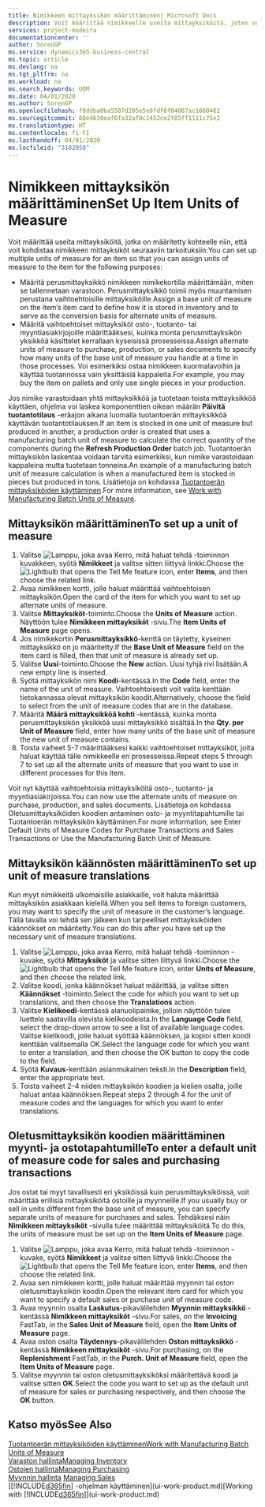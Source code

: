 ```yaml
---
title: Nimikkeen mittayksikön määrittäminen| Microsoft Docs
description: Voit määrittää nimikkeelle useita mittayksiköitä, joten voit kohdistaa mittayksiköt nimikkeeseen.
services: project-madeira
documentationcenter: ''
author: SorenGP
ms.service: dynamics365-business-central
ms.topic: article
ms.devlang: na
ms.tgt_pltfrm: na
ms.workload: na
ms.search.keywords: UOM
ms.date: 04/01/2020
ms.author: SorenGP
ms.openlocfilehash: f8ddba0ba5507d205e5e8fdf6f04007ac1060462
ms.sourcegitcommit: 88e4b30eaf6fa32af0c1452ce2f85ff1111c75e2
ms.translationtype: HT
ms.contentlocale: fi-FI
ms.lasthandoff: 04/01/2020
ms.locfileid: "3182058"
---
```

# <a name="set-up-item-units-of-measure"></a><span data-ttu-id="d6a61-103">Nimikkeen mittayksikön määrittäminen</span><span class="sxs-lookup"><span data-stu-id="d6a61-103">Set Up Item Units of Measure</span></span>
<span data-ttu-id="d6a61-104">Voit määrittää useita mittayksiköitä, jotka on määritetty kohteelle niin, että voit kohdistaa nimikkeen mittayksiköt seuraaviin tarkoituksiin:</span><span class="sxs-lookup"><span data-stu-id="d6a61-104">You can set up multiple units of measure for an item so that you can assign units of measure to the item for the following purposes:</span></span>

- <span data-ttu-id="d6a61-105">Määritä perusmittayksikkö nimikkeen nimikekortilla määrittämään, miten se tallennetaan varastoon. Perusmittayksikkö toimii myös muuntamisen perustana vaihtoehtoisille mittayksiköille.</span><span class="sxs-lookup"><span data-stu-id="d6a61-105">Assign a base unit of measure on the item’s item card to define how it is stored in inventory and to serve as the conversion basis for alternate units of measure.</span></span>
- <span data-ttu-id="d6a61-106">Määritä vaihtoehtoiset mittayksiköt osto-, tuotanto- tai myyntiasiakirjojoille määrittääksesi, kuinka monta perusmittayksikön yksikköä käsittelet kerrallaan kyseisissä prosesseissa.</span><span class="sxs-lookup"><span data-stu-id="d6a61-106">Assign alternate units of measure to purchase, production, or sales documents to specify how many units of the base unit of measure you handle at a time in those processes.</span></span> <span data-ttu-id="d6a61-107">Voi esimerkiksi ostaa nimikkeen kuormalavoihin ja käyttää tuotannossa vain yksittäisiä kappaleita.</span><span class="sxs-lookup"><span data-stu-id="d6a61-107">For example, you may buy the item on pallets and only use single pieces in your production.</span></span>

<span data-ttu-id="d6a61-108">Jos nimike varastoidaan yhtä mittayksikköä ja tuotetaan toista mittayksikköä käyttäen, ohjelma voi laskea komponenttien oikean määrän **Päivitä tuotantotilaus** -eräajon aikana luomalla tuotantoerän mittayksikköä käyttävän tuotantotilauksen.</span><span class="sxs-lookup"><span data-stu-id="d6a61-108">If an item is stocked in one unit of measure but produced in another, a production order is created that uses a manufacturing batch unit of measure to calculate the correct quantity of the components during the **Refresh Production Order** batch job.</span></span> <span data-ttu-id="d6a61-109">Tuotantoerän mittayksikön laskentaa voidaan tarvita esimerkiksi, kun nimike varastoidaan kappaleina mutta tuotetaan tonneina.</span><span class="sxs-lookup"><span data-stu-id="d6a61-109">An example of a manufacturing batch unit of measure calculation is when a manufactured item is stocked in pieces but produced in tons.</span></span> <span data-ttu-id="d6a61-110">Lisätietoja on kohdassa [Tuotantoerän mittayksiköiden käyttäminen](production-how-to-use-the-manufacturing-batch-unit-of-measure.md).</span><span class="sxs-lookup"><span data-stu-id="d6a61-110">For more information, see [Work with Manufacturing Batch Units of Measure](production-how-to-use-the-manufacturing-batch-unit-of-measure.md).</span></span>

## <a name="to-set-up-a-unit-of-measure"></a><span data-ttu-id="d6a61-111">Mittayksikön määrittäminen</span><span class="sxs-lookup"><span data-stu-id="d6a61-111">To set up a unit of measure</span></span>
1. <span data-ttu-id="d6a61-112">Valitse ![Lamppu, joka avaa Kerro, mitä haluat tehdä -toiminnon](media/ui-search/search_small.png "Kerro, mitä haluat tehdä") kuvakkeen, syötä **Nimikkeet** ja valitse sitten liittyvä linkki.</span><span class="sxs-lookup"><span data-stu-id="d6a61-112">Choose the ![Lightbulb that opens the Tell Me feature](media/ui-search/search_small.png "Tell me what you want to do") icon, enter **Items**, and then choose the related link.</span></span>
2. <span data-ttu-id="d6a61-113">Avaa nimikkeen kortti, jolle haluat määrittää vaihtoehtoisen mittayksikön.</span><span class="sxs-lookup"><span data-stu-id="d6a61-113">Open the card of the item for which you want to set up alternate units of measure.</span></span>
3. <span data-ttu-id="d6a61-114">Valitse **Mittayksiköt**-toiminto.</span><span class="sxs-lookup"><span data-stu-id="d6a61-114">Choose the **Units of Measure** action.</span></span> <span data-ttu-id="d6a61-115">Näyttöön tulee **Nimikkeen mittayksiköt** -sivu.</span><span class="sxs-lookup"><span data-stu-id="d6a61-115">The **Item Units of Measure** page opens.</span></span>
4. <span data-ttu-id="d6a61-116">Jos nimikekortin **Perusmittayksikkö**-kenttä on täytetty, kyseinen mittayksikkö on jo määritetty.</span><span class="sxs-lookup"><span data-stu-id="d6a61-116">If the **Base Unit of Measure** field on the item card is filled, then that unit of measure is already set up.</span></span>
5. <span data-ttu-id="d6a61-117">Valitse **Uusi**-toiminto.</span><span class="sxs-lookup"><span data-stu-id="d6a61-117">Choose the **New** action.</span></span> <span data-ttu-id="d6a61-118">Uusi tyhjä rivi lisätään.</span><span class="sxs-lookup"><span data-stu-id="d6a61-118">A new empty line is inserted.</span></span>
6. <span data-ttu-id="d6a61-119">Syötä mittayksikön nimi **Koodi**-kentässä.</span><span class="sxs-lookup"><span data-stu-id="d6a61-119">In the **Code** field, enter the name of the unit of measure.</span></span> <span data-ttu-id="d6a61-120">Vaihtoehtoisesti voit valita kenttään tietokannassa olevat mittayksikön koodit.</span><span class="sxs-lookup"><span data-stu-id="d6a61-120">Alternatively, choose the field to select from the unit of measure codes that are in the database.</span></span>
7. <span data-ttu-id="d6a61-121">Määritä **Määrä mittayksikköä kohti** -kentässä, kuinka monta perusmittayksikön yksikköä uusi mittayksikkö sisältää.</span><span class="sxs-lookup"><span data-stu-id="d6a61-121">In the **Qty. per Unit of Measure** field, enter how many units of the base unit of measure the new unit of measure contains.</span></span>
8. <span data-ttu-id="d6a61-122">Toista vaiheet 5-7 määrittääksesi kaikki vaihtoehtoiset mittayksiköt, joita haluat käyttää tälle nimikkeelle eri prosesseissa.</span><span class="sxs-lookup"><span data-stu-id="d6a61-122">Repeat steps 5 through 7 to set up all the alternate units of measure that you want to use in different processes for this item.</span></span>

<span data-ttu-id="d6a61-123">Voit nyt käyttää vaihtoehtoisia mittayksiköitä osto-, tuotanto- ja myyntiasiakirjoissa.</span><span class="sxs-lookup"><span data-stu-id="d6a61-123">You can now use the alternate units of measure on purchase, production, and sales documents.</span></span> <span data-ttu-id="d6a61-124">Lisätietoja on kohdassa Oletusmittayksiköiden koodien antaminen osto- ja myyntitapahtumille tai Tuotantoerän mittayksikön käyttäminen.</span><span class="sxs-lookup"><span data-stu-id="d6a61-124">For more information, see Enter Default Units of Measure Codes for Purchase Transactions and Sales Transactions or Use the Manufacturing Batch Unit of Measure.</span></span>

## <a name="to-set-up-unit-of-measure-translations"></a><span data-ttu-id="d6a61-125">Mittayksikön käännösten määrittäminen</span><span class="sxs-lookup"><span data-stu-id="d6a61-125">To set up unit of measure translations</span></span>
<span data-ttu-id="d6a61-126">Kun myyt nimikkeitä ulkomaisille asiakkaille, voit haluta määrittää mittayksikön asiakkaan kielellä.</span><span class="sxs-lookup"><span data-stu-id="d6a61-126">When you sell items to foreign customers, you may want to specify the unit of measure in the customer’s language.</span></span> <span data-ttu-id="d6a61-127">Tällä tavalla voi tehdä sen jälkeen kun tarpeelliset mittayksiköiden käännökset on määritetty.</span><span class="sxs-lookup"><span data-stu-id="d6a61-127">You can do this after you have set up the necessary unit of measure translations.</span></span>

1. <span data-ttu-id="d6a61-128">Valitse ![Lamppu, joka avaa Kerro, mitä haluat tehdä -toiminnon](media/ui-search/search_small.png "Kerro, mitä haluat tehdä") -kuvake, syötä **Mittayksiköt** ja valitse sitten liittyvä linkki.</span><span class="sxs-lookup"><span data-stu-id="d6a61-128">Choose the ![Lightbulb that opens the Tell Me feature](media/ui-search/search_small.png "Tell me what you want to do") icon, enter **Units of Measure**, and then choose the related link.</span></span>
2. <span data-ttu-id="d6a61-129">Valitse koodi, jonka käännökset haluat määrittää, ja valitse sitten **Käännökset** -toiminto.</span><span class="sxs-lookup"><span data-stu-id="d6a61-129">Select the code for which you want to set up translations, and then choose the **Translations** action.</span></span>
3. <span data-ttu-id="d6a61-130">Valitse **Kielikoodi**-kentässä alanuolipainike, jolloin näyttöön tulee luettelo saatavilla olevista kielikoodeista.</span><span class="sxs-lookup"><span data-stu-id="d6a61-130">In the **Language Code** field, select the drop-down arrow to see a list of available language codes.</span></span> <span data-ttu-id="d6a61-131">Valitse kielikoodi, jolle haluat syöttää käännöksen, ja kopioi sitten koodi kenttään valitsemalla OK.</span><span class="sxs-lookup"><span data-stu-id="d6a61-131">Select the language code for which you want to enter a translation, and then choose the OK button to copy the code to the field.</span></span>
4. <span data-ttu-id="d6a61-132">Syötä **Kuvaus**-kenttään asianmukainen teksti.</span><span class="sxs-lookup"><span data-stu-id="d6a61-132">In the **Description** field, enter the appropriate text.</span></span>
5. <span data-ttu-id="d6a61-133">Toista vaiheet 2–4 niiden mittayksikön koodien ja kielien osalta, joille haluat antaa käännöksen.</span><span class="sxs-lookup"><span data-stu-id="d6a61-133">Repeat steps 2 through 4 for the unit of measure codes and the languages for which you want to enter translations.</span></span>

## <a name="to-enter-a-default-unit-of-measure-code-for-sales-and-purchasing-transactions"></a><span data-ttu-id="d6a61-134">Oletusmittayksikön koodien määrittäminen myynti- ja ostotapahtumille</span><span class="sxs-lookup"><span data-stu-id="d6a61-134">To enter a default unit of measure code for sales and purchasing transactions</span></span>
<span data-ttu-id="d6a61-135">Jos ostat tai myyt tavallisesti eri yksiköissä kuin perusmittayksiköissä, voit määrittää erillisiä mittayksiköitä ostoille ja myynneille.</span><span class="sxs-lookup"><span data-stu-id="d6a61-135">If you usually buy or sell in units different from the base unit of measure, you can specify separate units of measure for purchases and sales.</span></span> <span data-ttu-id="d6a61-136">Tehdäksesi näin **Nimikkeen mittayksiköt** -sivulla tulee määrittää mittayksiköitä.</span><span class="sxs-lookup"><span data-stu-id="d6a61-136">To do this, the units of measure must be set up on the **Item Units of Measure** page.</span></span>

1. <span data-ttu-id="d6a61-137">Valitse ![Lamppu, joka avaa Kerro, mitä haluat tehdä -toiminnon](media/ui-search/search_small.png "Kerro, mitä haluat tehdä") -kuvake, syötä **Nimikkeet** ja valitse sitten liittyvä linkki.</span><span class="sxs-lookup"><span data-stu-id="d6a61-137">Choose the ![Lightbulb that opens the Tell Me feature](media/ui-search/search_small.png "Tell me what you want to do") icon, enter **Items**, and then choose the related link.</span></span>
2. <span data-ttu-id="d6a61-138">Avaa sen nimikkeen kortti, jolle haluat määrittää myynnin tai oston oletusmittayksikön koodin.</span><span class="sxs-lookup"><span data-stu-id="d6a61-138">Open the relevant item card for which you want to specify a default sales or purchase unit of measure code.</span></span>
3. <span data-ttu-id="d6a61-139">Avaa myynnin osalta **Laskutus**-pikavälilehden **Myynnin mittayksikkö** -kentässä **Nimikkeen mittayksiköt** -sivu.</span><span class="sxs-lookup"><span data-stu-id="d6a61-139">For sales, on the **Invoicing** FastTab, in the **Sales Unit of Measure** field, open the **Item Units of Measure** page.</span></span>
4. <span data-ttu-id="d6a61-140">Avaa oston osalta **Täydennys**-pikavälilehden **Oston mittayksikkö** -kentässä **Nimikkeen mittayksiköt** -sivu.</span><span class="sxs-lookup"><span data-stu-id="d6a61-140">For purchasing, on the **Replenishment** FastTab, in the **Purch. Unit of Measure** field, open the **Item Units of Measure** page.</span></span>
5. <span data-ttu-id="d6a61-141">Valitse myynnin tai oston oletusmittayksiköksi määritettävä koodi ja valitse sitten **OK**.</span><span class="sxs-lookup"><span data-stu-id="d6a61-141">Select the code you want to set up as the default unit of measure for sales or purchasing respectively, and then choose the **OK** button.</span></span>

## <a name="see-also"></a><span data-ttu-id="d6a61-142">Katso myös</span><span class="sxs-lookup"><span data-stu-id="d6a61-142">See Also</span></span>
[<span data-ttu-id="d6a61-143">Tuotantoerän mittayksiköiden käyttäminen</span><span class="sxs-lookup"><span data-stu-id="d6a61-143">Work with Manufacturing Batch Units of Measure</span></span>](production-how-to-use-the-manufacturing-batch-unit-of-measure.md)  
[<span data-ttu-id="d6a61-144">Varaston hallinta</span><span class="sxs-lookup"><span data-stu-id="d6a61-144">Managing Inventory</span></span>](inventory-manage-inventory.md)  
[<span data-ttu-id="d6a61-145">Ostojen hallinta</span><span class="sxs-lookup"><span data-stu-id="d6a61-145">Managing Purchasing</span></span>](purchasing-manage-purchasing.md)  
<span data-ttu-id="d6a61-146">[Myynnin hallinta](sales-manage-sales.md)  </span><span class="sxs-lookup"><span data-stu-id="d6a61-146">[Managing Sales](sales-manage-sales.md)  </span></span>  
<span data-ttu-id="d6a61-147">[[!INCLUDE[d365fin](includes/d365fin_md.md)] -ohjelman käyttäminen](ui-work-product.md)</span><span class="sxs-lookup"><span data-stu-id="d6a61-147">[Working with [!INCLUDE[d365fin](includes/d365fin_md.md)]](ui-work-product.md)</span></span>
